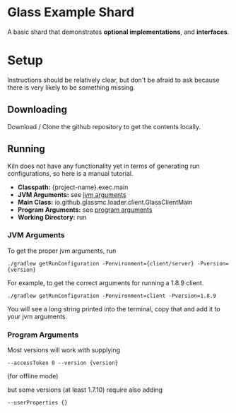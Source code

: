 # Glass Example Shard
A basic shard that demonstrates **optional implementations**, and **interfaces**.

# Setup
Instructions should be relatively clear, but don't be afraid to ask because there is very likely to be something missing.

## Downloading
Download / Clone the github repository to get the contents locally.

## Running
Kiln does not have any functionality yet in terms of generating run configurations, so here is a manual tutorial.

 - **Classpath:** {project-name}.exec.main
 - **JVM Arguments:** see [jvm arguments](#jvm-arguments)
 - **Main Class:** io.github.glassmc.loader.client.GlassClientMain
 - **Program Arguments:** see [program arguments](#program-arguments)  
 - **Working Directory:** run

### JVM Arguments
To get the proper jvm arguments, run

`./gradlew getRunConfiguration -Penvironment={client/server} -Pversion={version}`

For example, to get the correct arguments for running a 1.8.9 client.

`./gradlew getRunConfiguration -Penvironment=client -Pversion=1.8.9`

You will see a long string printed into the terminal, copy that and add it to your jvm arguments.

### Program Arguments
Most versions will work with supplying

`--accessToken 0 --version {version}`

(for offline mode)

but some versions (at least 1.7.10) require also adding

`--userProperties {}`
